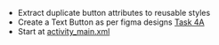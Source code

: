 - Extract duplicate button attributes to reusable styles
- Create a Text Button as per figma
  designs [Task 4A](https://www.figma.com/file/yoK55huhMrsyC21CwaJrwF/Ui%2FUx-On-Mobile?node-id=112%3A3512&t=u0lspXNpKxQu8yOV-4)
- Start
  at [activity_main.xml](course://module2/exercise1/library/src/main/res/layout/activity_main.xml)
